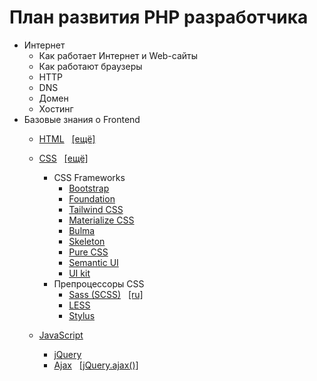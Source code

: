 # План развития PHP разработчика

* Интернет
	* Как работает Интернет и Web-сайты
	* Как работают браузеры
	* HTTP
	* DNS
	* Домен
	* Хостинг
* Базовые знания о Frontend
	* [HTML](http://htmlbook.ru/) &nbsp;&nbsp;[[ещё]](https://htmlbase.ru/)
	* [CSS](http://htmlbook.ru/) &nbsp;&nbsp;[[ещё]](https://htmlbase.ru/)
		* CSS Frameworks
			* [Bootstrap](https://getbootstrap.com/)
			* [Foundation](https://get.foundation/)
			* [Tailwind CSS](https://tailwindcss.com/)
			* [Materialize CSS](https://materializecss.com/)
			* [Bulma](https://bulma.io/)
			* [Skeleton](http://getskeleton.com/)
			* [Pure CSS](https://purecss.io/)
			* [Semantic UI](https://semantic-ui.com/)
			* [UI kit](http://getuikit.com/)
		* Препроцессоры CSS
			* [Sass (SCSS)](https://sass-lang.com/) &nbsp;&nbsp;[[ru]](https://sass-scss.ru/)
			* [LESS](http://lesscss.org/)
			* [Stylus](https://stylus-lang.com/)

	* [JavaScript](https://learn.javascript.ru/)
		* [jQuery](https://jquery.com/)
		* [Ajax](https://javascript.ru/ajax/intro) &nbsp;&nbsp;[[jQuery.ajax()]](https://api.jquery.com/jquery.ajax/)
